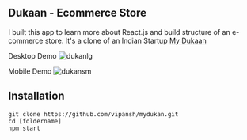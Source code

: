## Dukaan - Ecommerce Store

I built this app to learn more about React.js and build structure of an e-commerce store. It's a clone of an Indian Startup [My Dukaan](https://mydukaan.io/dailyneeds)

Desktop Demo 
![dukanlg](https://user-images.githubusercontent.com/66291636/112170899-703c4080-8c19-11eb-8139-9960d5bcd840.jpg)

Mobile Demo 
![dukansm](https://user-images.githubusercontent.com/66291636/112171022-86e29780-8c19-11eb-90f7-ab5aa3e47feb.jpg)


## Installation
```
git clone https://github.com/vipansh/mydukan.git
cd [foldername]
npm start
```


